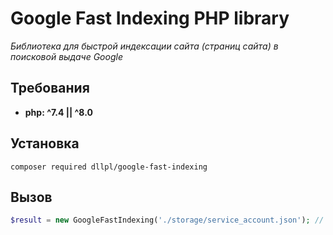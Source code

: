 # Google Fast Indexing PHP library
*Библиотека для быстрой индексации сайта (страниц сайта) в поисковой выдаче Google*
## Требования
*  **php: ^7.4 || ^8.0**
## Установка
```shell
composer required dllpl/google-fast-indexing
```
## Вызов
```php
$result = new GoogleFastIndexing('./storage/service_account.json'); // json файл полученний в ЛК Google
```




